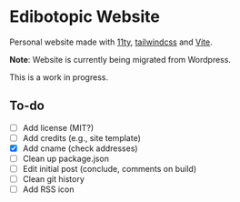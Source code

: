 # Edibotopic Website 

Personal website made with [11ty](https://www.11ty.dev/), [tailwindcss](https://tailwindcss.com/) and [Vite](https://www.vitejs.dev).

**Note**: Website is currently being migrated from Wordpress.

This is a work in progress.

## To-do

- [ ] Add license (MIT?)
- [ ] Add credits (e.g., site template)
- [x] Add cname (check addresses)
- [ ] Clean up package.json
- [ ] Edit initial post (conclude, comments on build)
- [ ] Clean git history
- [ ] Add RSS icon
